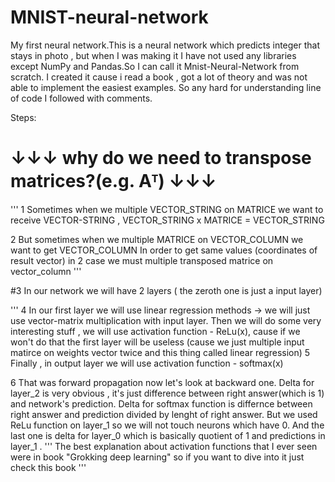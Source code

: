 # MNIST-neural-network
My first neural network.This is a neural network which predicts integer that stays in photo , but when I was making it I have not used any libraries except NumPy and Pandas.So I can call it Mnist-Neural-Network from scratch. I created it cause i read a book , got a lot of theory and was not able to implement the easiest examples. So any hard for understanding line of code I followed with comments. 

Steps:
# ↓↓↓ why do we need to transpose matrices?(e.g. Aᵀ) ↓↓↓
'''
 1 Sometimes when we multiple VECTOR_STRING on MATRICE we want to receive VECTOR-STRING , 
   VECTOR_STRING x MATRICE = VECTOR_STRING

 2 But sometimes when we multiple MATRICE on VECTOR_COLUMN we want to get VECTOR_COLUMN
 In order to get same values (coordinates of result vector) in 2 case we must multiple transposed matrice on vector_column
'''

#3 In our network we will have 2 layers ( the zeroth one is just a input layer)

'''
 4 In our first layer we will use linear regression methods ->
   we will just use vector-matrix multiplication with input layer.
   Then we will do some very interesting stuff ,
   we will use activation function - ReLu(x),
   cause if we won't do that the first layer will be useless
   (cause we just multiple input matirce on weights vector twice and this thing called linear regression)
 5 Finally , in output layer we will use activation function - softmax(x)
 
 6 That was forward propagation now let's look at backward one. Delta for layer_2 is very obvious , it's just difference between right answer(which is 1) and network's      prediction. Delta for softmax function is differnce between right answer and prediction divided by lenght of right answer. But we used ReLu function on layer_1 so we    will not touch neurons which have 0.
   And the last one is delta for layer_0 which is basically quotient of 1 and predictions in layer_1 .
'''
 The best explanation about activation functions that I ever seen were in book "Grokking deep learning"
 so if you want to dive into it just check this book
'''
